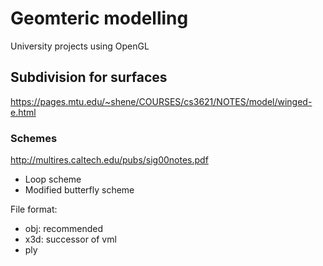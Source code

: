 # Geomteric modelling

University projects using OpenGL

## Subdivision for surfaces

https://pages.mtu.edu/~shene/COURSES/cs3621/NOTES/model/winged-e.html

### Schemes
http://multires.caltech.edu/pubs/sig00notes.pdf

* Loop scheme
* Modified butterfly scheme


File format:

* obj: recommended
* x3d: successor of vml
* ply
